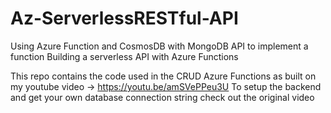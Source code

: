 # Az-ServerlessRESTful-API
Using Azure Function and CosmosDB with MongoDB API to implement a function
Building a serverless API with Azure Functions

This repo contains the code used in the CRUD Azure Functions as built on my youtube video -> https://youtu.be/amSVePPeu3U To setup the backend and get your own database connection string check out the original video
